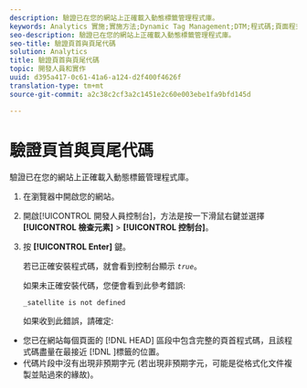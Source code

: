 ```yaml
---
description: 驗證已在您的網站上正確載入動態標籤管理程式庫。
keywords: Analytics 實施;實施方法;Dynamic Tag Management;DTM;程式碼;頁面程式碼;頁首程式碼;頁尾程式碼;內嵌程式碼;驗證程式碼;驗證頁首程式碼;驗證頁尾程式碼;內嵌標籤;內嵌
seo-description: 驗證已在您的網站上正確載入動態標籤管理程式庫。
seo-title: 驗證頁首與頁尾代碼
solution: Analytics
title: 驗證頁首與頁尾代碼
topic: 開發人員和實作
uuid: d395a417-0c61-41a6-a124-d2f400f4626f
translation-type: tm+mt
source-git-commit: a2c38c2cf3a2c1451e2c60e003ebe1fa9bfd145d

---
```



# 驗證頁首與頁尾代碼

驗證已在您的網站上正確載入動態標籤管理程式庫。

1. 在瀏覽器中開啟您的網站。
1. 開啟[!UICONTROL 開發人員控制台]，方法是按一下滑鼠右鍵並選擇&#x200B;**[!UICONTROL 檢查元素]** &gt; **[!UICONTROL 控制台]**。
1. 按 **[!UICONTROL Enter]** 鍵。

   若已正確安裝程式碼，就會看到控制台顯示 *`true`*。

   如果未正確安裝代碼，您便會看到此參考錯誤:

   `_satellite is not defined`

   如果收到此錯誤，請確定:

* 您已在網站每個頁面的 [!DNL HEAD] 區段中包含完整的頁首程式碼，且該程式碼盡量在最接近 [!DNL <head><meta http-equiv="Content-Type" content="text/html; charset=UTF-8">]標籤的位置。
* 代碼片段中沒有出現非預期字元 (若出現非預期字元，可能是從格式化文件複製並貼過來的緣故)。

